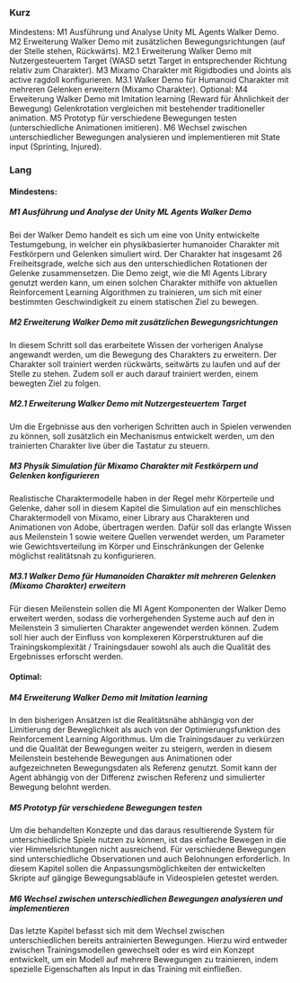 ### Kurz
Mindestens:
M1 Ausführung und Analyse Unity ML Agents Walker Demo.
M2 Erweiterung Walker Demo mit zusätzlichen Bewegungsrichtungen (auf der Stelle stehen, Rückwärts).
M2.1 Erweiterung Walker Demo mit Nutzergesteuertem Target (WASD setzt Target in entsprechender Richtung relativ zum Charakter).
M3 Mixamo Charakter mit Rigidbodies und Joints als active ragdoll konfigurieren.
M3.1 Walker Demo für Humanoid Charakter mit mehreren Gelenken erweitern (Mixamo Charakter).
Optional:
M4 Erweiterung Walker Demo mit Imitation learning (Reward für Ähnlichkeit der Bewegung) Gelenkrotation vergleichen mit bestehender traditioneller animation.
M5 Prototyp für verschiedene Bewegungen testen (unterschiedliche Animationen imitieren).
M6 Wechsel zwischen unterschiedlicher Bewegungen analysieren und implementieren mit State input (Sprinting, Injured).

### Lang
#### Mindestens:

##### M1 Ausführung und Analyse der Unity ML Agents Walker Demo
Bei der Walker Demo handelt es sich um eine von Unity entwickelte Testumgebung, in welcher ein physikbasierter humanoider Charakter mit Festkörpern und Gelenken simuliert wird. Der Charakter hat insgesamt 26 Freiheitsgrade, welche sich aus den unterschiedlichen Rotationen der Gelenke zusammensetzen. Die Demo zeigt, wie die Ml Agents Library genutzt werden kann, um einen solchen Charakter mithilfe von aktuellen Reinforcement Learning Algorithmen zu trainieren, um sich mit einer bestimmten Geschwindigkeit zu einem statischen Ziel zu bewegen.

##### M2 Erweiterung Walker Demo mit zusätzlichen Bewegungsrichtungen
In diesem Schritt soll das erarbeitete Wissen der vorherigen Analyse angewandt werden, um die Bewegung des Charakters zu erweitern. Der Charakter soll trainiert werden rückwärts, seitwärts zu laufen und auf der Stelle zu stehen. Zudem soll er auch darauf trainiert werden, einem bewegten Ziel zu folgen.

##### M2.1 Erweiterung Walker Demo mit Nutzergesteuertem Target
Um die Ergebnisse aus den vorherigen Schritten auch in Spielen verwenden zu können, soll zusätzlich ein Mechanismus entwickelt werden, um den trainierten Charakter live über die Tastatur zu steuern.

##### M3 Physik Simulation für Mixamo Charakter mit Festkörpern und Gelenken konfigurieren
Realistische Charaktermodelle haben in der Regel mehr Körperteile und Gelenke, daher soll in diesem Kapitel die Simulation auf ein menschliches Charaktermodell von Mixamo, einer Library aus Charakteren und Animationen von Adobe, übertragen werden. Dafür soll das erlangte Wissen aus Meilenstein 1 sowie weitere Quellen verwendet werden, um Parameter wie Gewichtsverteilung im Körper und Einschränkungen der Gelenke möglichst realitätsnah zu konfigurieren.

##### M3.1 Walker Demo für Humanoiden Charakter mit mehreren Gelenken (Mixamo Charakter) erweitern
Für diesen Meilenstein sollen die Ml Agent Komponenten der Walker Demo erweitert werden, sodass die vorhergehenden Systeme auch auf den in Meilenstein 3 simulierten Charakter angewendet werden können. Zudem soll hier auch der Einfluss von komplexeren Körperstrukturen auf die Trainingskomplexität / Trainingsdauer sowohl als auch die Qualität des Ergebnisses erforscht werden.

#### Optimal:

##### M4 Erweiterung Walker Demo mit Imitation learning
In den bisherigen Ansätzen ist die Realitätsnähe abhängig von der Limitierung der Beweglichkeit als auch von der Optimierungsfunktion des Reinforcement Learning Algorithmus. Um die Trainingsdauer zu verkürzen und die Qualität der Bewegungen weiter zu steigern, werden in diesem Meilenstein bestehende Bewegungen aus Animationen oder aufgezeichneten Bewegungsdaten als Referenz genutzt. Somit kann der Agent abhängig von der Differenz zwischen Referenz und simulierter Bewegung belohnt werden.

##### M5 Prototyp für verschiedene Bewegungen testen
Um die behandelten Konzepte und das daraus resultierende System für unterschiedliche Spiele nutzen zu können, ist das einfache Bewegen in die vier Himmelsrichtungen nicht ausreichend. Für verschiedene Bewegungen sind unterschiedliche Observationen und auch Belohnungen erforderlich. In diesem Kapitel sollen die Anpassungsmöglichkeiten der entwickelten Skripte auf gängige Bewegungsabläufe in Videospielen getestet werden.

##### M6 Wechsel zwischen unterschiedlichen Bewegungen analysieren und implementieren
Das letzte Kapitel befasst sich mit dem Wechsel zwischen unterschiedlichen bereits antrainierten Bewegungen. Hierzu wird entweder zwischen Trainingsmodellen gewechselt oder es wird ein Konzept entwickelt, um ein Modell auf mehrere Bewegungen zu trainieren, indem spezielle Eigenschaften als Input in das Training mit einfließen.